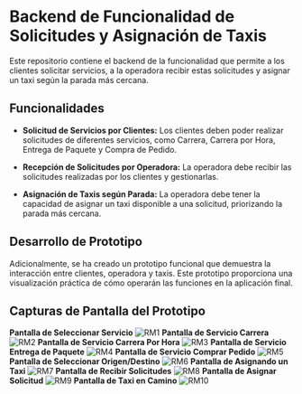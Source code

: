 # Backend de Funcionalidad de Solicitudes y Asignación de Taxis

Este repositorio contiene el backend de la funcionalidad que permite a los clientes solicitar servicios, a la operadora recibir estas solicitudes y asignar un taxi según la parada más cercana.

## Funcionalidades

- **Solicitud de Servicios por Clientes:** Los clientes deben poder realizar solicitudes de diferentes servicios, como Carrera, Carrera por Hora, Entrega de Paquete y Compra de Pedido.

- **Recepción de Solicitudes por Operadora:** La operadora debe recibir las solicitudes realizadas por los clientes y gestionarlas.

- **Asignación de Taxis según Parada:** La operadora debe tener la capacidad de asignar un taxi disponible a una solicitud, priorizando la parada más cercana.

## Desarrollo de Prototipo

Adicionalmente, se ha creado un prototipo funcional que demuestra la interacción entre clientes, operadora y taxis. Este prototipo proporciona una visualización práctica de cómo operarán las funciones en la aplicación final.

## Capturas de Pantalla del Prototipo
**Pantalla de Seleccionar Servicio**
![RM1](https://github.com/davidbanzer/RadioMovil/assets/36302845/87069046-9e6d-4101-9cf9-80a1af3e243d)
**Pantalla de Servicio Carrera**
![RM2](https://github.com/davidbanzer/RadioMovil/assets/36302845/6809424f-ca17-45b3-8890-4b681acba2a3)
**Pantalla de Servicio Carrera Por Hora**
![RM3](https://github.com/davidbanzer/RadioMovil/assets/36302845/b1df193c-c9cb-4672-9a92-17e804d8be4d)
**Pantalla de Servicio Entrega de Paquete**
![RM4](https://github.com/davidbanzer/RadioMovil/assets/36302845/0a780982-f7be-49bf-a5ac-ec00e1de84ae)
**Pantalla de Servicio Comprar Pedido**
![RM5](https://github.com/davidbanzer/RadioMovil/assets/36302845/7efa4c5f-6dfa-43c1-a747-9739d346ad45)
**Pantalla de Seleccionar Origen/Destino**
![RM6](https://github.com/davidbanzer/RadioMovil/assets/36302845/037ef44c-685c-4373-92e7-2278dcf88baa)
**Pantalla de Asignando un Taxi**
![RM7](https://github.com/davidbanzer/RadioMovil/assets/36302845/ee1c8e7e-069c-4836-903a-77d4222fae3b)
**Pantalla de Recibir Solicitudes**
![RM8](https://github.com/davidbanzer/RadioMovil/assets/36302845/3c752579-df3d-42ee-bb7d-ccde226c501f)
**Pantalla de Asignar Solicitud**
![RM9](https://github.com/davidbanzer/RadioMovil/assets/36302845/d6707225-03d4-4786-a7a5-0428576b0ed0)
**Pantalla de Taxi en Camino**
![RM10](https://github.com/davidbanzer/RadioMovil/assets/36302845/b699ef56-3ad5-4aee-93c7-51394fc7f193)
